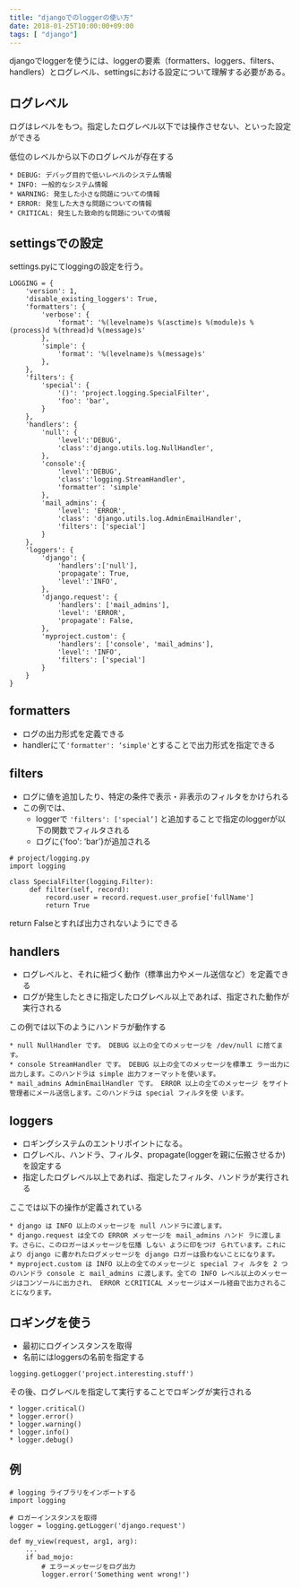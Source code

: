 ```yaml
---
title: "djangoでのloggerの使い方"
date: 2018-01-25T10:00:00+09:00
tags: [ "django"]
---
```


djangoでloggerを使うには、loggerの要素（formatters、loggers、filters、handlers）とログレベル、settingsにおける設定について理解する必要がある。


## ログレベル

ログはレベルをもつ。指定したログレベル以下では操作させない、といった設定ができる

低位のレベルから以下のログレベルが存在する
```
* DEBUG: デバッグ目的で低いレベルのシステム情報
* INFO: 一般的なシステム情報
* WARNING: 発生した小さな問題についての情報
* ERROR: 発生した大きな問題についての情報
* CRITICAL: 発生した致命的な問題についての情報
```

## settingsでの設定
settings.pyにてloggingの設定を行う。
```
LOGGING = {
    'version': 1,
    'disable_existing_loggers': True,
    'formatters': {
        'verbose': {
            'format': '%(levelname)s %(asctime)s %(module)s %(process)d %(thread)d %(message)s'
        },
        'simple': {
            'format': '%(levelname)s %(message)s'
        },
    },
    'filters': {
        'special': {
            '()': 'project.logging.SpecialFilter',
            'foo': 'bar',
        }
    },
    'handlers': {
        'null': {
            'level':'DEBUG',
            'class':'django.utils.log.NullHandler',
        },
        'console':{
            'level':'DEBUG',
            'class':'logging.StreamHandler',
            'formatter': 'simple'
        },
        'mail_admins': {
            'level': 'ERROR',
            'class': 'django.utils.log.AdminEmailHandler',
            'filters': ['special']
        }
    },
    'loggers': {
        'django': {
            'handlers':['null'],
            'propagate': True,
            'level':'INFO',
        },
        'django.request': {
            'handlers': ['mail_admins'],
            'level': 'ERROR',
            'propagate': False,
        },
        'myproject.custom': {
            'handlers': ['console', 'mail_admins'],
            'level': 'INFO',
            'filters': ['special']
        }
    }
}
```

## formatters
- ログの出力形式を定義できる
- handlerにて`'formatter': ‘simple'`とすることで出力形式を指定できる

## filters
- ログに値を追加したり、特定の条件で表示・非表示のフィルタをかけられる
- この例では、
  - loggerで `'filters': ['special’]` と追加することで指定のloggerが以下の関数でフィルタされる
  - ログに{'foo': ‘bar’}が追加される

```
# project/logging.py
import logging

class SpecialFilter(logging.Filter):
     def filter(self, record):
         record.user = record.request.user_profie['fullName']
         return True
```
return Falseとすれば出力されないようにできる

## handlers
- ログレベルと、それに紐づく動作（標準出力やメール送信など）を定義できる
- ログが発生したときに指定したログレベル以上であれば、指定された動作が実行される

この例では以下のようにハンドラが動作する
```
* null NullHandler です。 DEBUG 以上の全てのメッセージを /dev/null に捨てます。
* console StreamHandler です。 DEBUG 以上の全てのメッセージを標準エ ラー出力に出力します。このハンドラは simple 出力フォーマットを使います。
* mail_admins AdminEmailHandler です。 ERROR 以上の全てのメッセージ をサイト管理者にメール送信します。このハンドラは special フィルタを使 います。
```

## loggers
- ロギングシステムのエントリポイントになる。　　
- ログレベル、ハンドラ、フィルタ、propagate(loggerを親に伝搬させるか)を設定する　　
- 指定したログレベル以上であれば、指定したフィルタ、ハンドラが実行される

ここでは以下の操作が定義されている

```
* django は INFO 以上のメッセージを null ハンドラに渡します。
* django.request は全ての ERROR メッセージを mail_admins ハンド ラに渡します。さらに、このロガーはメッセージを伝播 しない ように印をつけ られています。これにより django に書かれたログメッセージを django ロガーは扱わないことになります。
* myproject.custom は INFO 以上の全てのメッセージと special フィ ルタを 2 つのハンドラ console と mail_admins に渡します。全ての INFO レベル以上のメッセージはコンソールに出力され、 ERROR とCRITICAL メッセージはメール経由で出力されることになります。
```

## ロギングを使う
- 最初にログインスタンスを取得
- 名前にはloggersの名前を指定する
```
logging.getLogger('project.interesting.stuff')
```

その後、ログレベルを指定して実行することでロギングが実行される
```
* logger.critical()
* logger.error()
* logger.warning()
* logger.info()
* logger.debug()
```

## 例
```
# logging ライブラリをインポートする
import logging

# ロガーインスタンスを取得
logger = logging.getLogger('django.request')

def my_view(request, arg1, arg):
    ...
    if bad_mojo:
        # エラーメッセージをログ出力
        logger.error('Something went wrong!')
```
